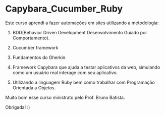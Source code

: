 # Capybara_Cucumber_Ruby

Este curso aprendi a fazer automações em sites utilizando a metodologia:

1) BDD(Behavior Driven Development Desenvolvimento Guiado por Comportamento).

2) Cucumber framework 

3) Fundamentos do Gherkin.

4) Framework Capybara que ajuda a testar aplicativos da web, simulando como um usuário real interage com seu aplicativo. 

5) Utilizando a linguagem Ruby bem como trabalhar com Programação Orientada a Objetos.

Muito bom esse curso ministrato pelo Prof. Bruno Batista.

Obrigada! :)
